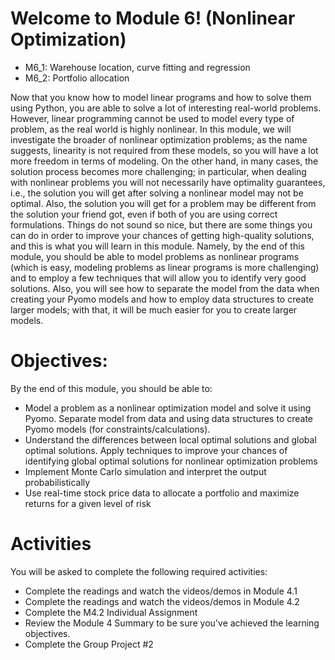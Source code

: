# Welcome to Module 6! (Nonlinear Optimization)
* M6_1: Warehouse location, curve fitting and regression
* M6_2: Portfolio allocation

Now that you know how to model linear programs and how to solve them using Python, you are able to solve a lot of interesting real-world problems. However, linear programming cannot be used to model every type of problem, as the real world is highly nonlinear. In this module, we will investigate the broader of nonlinear optimization problems; as the name suggests, linearity is not required from these models, so you will have a lot more freedom in terms of modeling. On the other hand, in many cases, the solution process becomes more challenging; in particular, when dealing with nonlinear problems you will not necessarily have optimality guarantees, i.e., the solution you will get after solving a nonlinear model may not be optimal. Also, the solution you will get for a problem may be different from the solution your friend got, even if both of you are using correct formulations. Things do not sound so nice, but there are some things you can do in order to improve your chances of getting high-quality solutions, and this is what you will learn in this module. Namely, by the end of this module, you should be able to model problems as nonlinear programs (which is easy, modeling problems as linear programs is more challenging) and to employ a few techniques that will allow you to identify very good solutions. Also, you will see how to separate the model from the data when creating your Pyomo models and how to employ data structures to create larger models; with that, it will be much easier for you to create larger models.

# Objectives:
By the end of this module, you should be able to:
* Model a problem as a nonlinear optimization model and solve it using Pyomo. Separate model from data and using data structures to create Pyomo models (for constraints/calculations).
* Understand the differences between local optimal solutions and global optimal solutions. Apply techniques to improve your chances of identifying global optimal solutions for nonlinear optimization problems
* Implement Monte Carlo simulation and interpret the output probabilistically
* Use real-time stock price data to allocate a portfolio and maximize returns for a given level of risk

# Activities
You will be asked to complete the following required activities:
* Complete the readings and watch the videos/demos in Module 4.1
* Complete the readings and watch the videos/demos in Module 4.2
* Complete the M4.2 Individual Assignment
* Review the Module 4 Summary to be sure you've achieved the learning objectives.
* Complete the Group Project #2 

